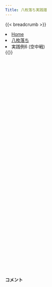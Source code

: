 ```yaml
---
Title: 八枚落ち実践譜
---
```

{{< breadcrumb >}}
  <li class="breadcrumb-item"><a href="/shogi-beginners/">Home</a></li>
  <li class="breadcrumb-item"><a href="/shogi-beginners/8mai/">八枚落ち</a></li>
  <li class="breadcrumb-item active" aria-current="page">実践例6 (空中戦)</li>
{{</ breadcrumb >}}
<div class="row pt-3">
  <div class="col-lg-1"></div>
  <div class="col-sm" tabindex="-1">
    <script id="example-kif" type="text/plain">
手合割：八枚落ち
下手：下手
上手：上手
手数----指手---------消費時間--
*<ruby>空中戦<rt>くうちゅうせん</rt></ruby>の勝ち方をおぼえましょう。
*<div class="text-center"><img class="img-fluid pt-3 w-50" src="/shogi-beginners/img/cat12.webp"></div>
   1 ３二金(41)
   2 ７六歩(77)
   3 ７二金(61)
   4 ６六角(88)
*<ruby>金<rt>きん</rt></ruby>を<ruby>動<rt>うご</rt></ruby>けないようにする☗<ruby>６六角<rt>ろくろくかく</rt></ruby>はいつでも<ruby>有力<rt>ゆうりょく</rt></ruby>です。
   5 ８二金(72)
   6 ２六歩(27)
   7 ５二玉(51)
   8 ２五歩(26)
*ここまでの<ruby>指<rt>さ</rt></ruby>し<ruby>方<rt>かた</rt></ruby>もおすすめです。
   9 ６四歩(63)
  10 ２四歩(25)
*どこかの<ruby>歩<rt>ふ</rt></ruby>が４<ruby>筋<rt>すじ</rt></ruby>まで<ruby>伸<rt>の</rt></ruby>びた<ruby>時<rt>とき</rt></ruby>をねらって☗<ruby>２四<rt>にーよん</rt></ruby><ruby>歩<rt>ふ</rt></ruby>と<ruby>攻<rt>せ</rt></ruby>める<ruby>手<rt>て</rt></ruby>は<ruby>有力<rt>ゆうりょく</rt></ruby>です。
*☗２三歩成だけでなく歩の交換後の☗６四飛も狙っています。
  11 ６五歩(64)
  12 ７七角(66)
  13 ２四歩(23)
  14 同　飛(28)
  15 ２三歩打
*<ruby>問題<rt>もんだい</rt></ruby>: <ruby>次<rt>つぎ</rt></ruby>の<ruby>手<rt>て</rt></ruby>を<ruby>考<rt>かんが</rt></ruby>えてみましょう。
*<div><img class="img-fluid" src="/shogi-beginners/img/cat2.webp"></div>
  16 ６四飛(24)
*シンプルながらこのような手が厳しいです。
  17 ７二金(82)
  18 ６五飛(64)
*駒をしっかり取っていきましょう。
  19 ８四歩(83)
  20 ６六角(77)
  21 ８三金(72)
  22 ７七桂(89)
*飛角桂で攻めるとだいたい攻めが繋がります。
  23 ２四歩(23)
  24 １五飛(65)
  25 ２三金(32)
*<ruby>問題<rt>もんだい</rt></ruby>: <ruby>次<rt>つぎ</rt></ruby>の<ruby>手<rt>て</rt></ruby>を<ruby>考<rt>かんが</rt></ruby>えてみましょう。<ruby>難問<rt>なんもん</rt></ruby>。
*<div><img class="img-fluid" src="/shogi-beginners/img/cat2.webp"></div>
  26 ６五桂(77)
*次に☗５五飛と☗７五角を狙っています。
  27 ６三玉(52)
  28 ７五角(66)
  29 ７四金(83)
  30 ５三角成(75)
  31 ７二玉(63)
  32 ５四馬(53)
  33 ８三玉(72)
  34 ７五歩(76)
*<ruby>問題<rt>もんだい</rt></ruby>: <ruby>次<rt>つぎ</rt></ruby>の<ruby>手<rt>て</rt></ruby>を<ruby>考<rt>かんが</rt></ruby>えてみましょう。
*<div><img class="img-fluid" src="/shogi-beginners/img/cat2.webp"></div>
  35 ８五金(74)
*☖同金は☗７三桂成で金がタダなので、取れません。
  36 ６三馬(54)
  37 ９四玉(83)
  38 ７二馬(63)
  39 ９五玉(94)
  40 ９六歩(97)
  41 同　金(85)
  42 同　香(99)
  43 同　玉(95)
  44 １六飛(15)
  45 ８五玉(96)
  46 ８六金打
  47 投了
*<a href="/shogi-beginners/8mai/example7/">
*<ruby>次<rt>つぎ</rt></ruby>の<ruby>棋譜<rt>きふ</rt></ruby>を<ruby>見<rt>み</rt></ruby>よう！
*<div class="text-center"><img class="img-fluid pt-3 w-50" src="/shogi-beginners/img/cat1.webp"></div></a>
まで46手で下手の勝ち
    </script>
    <svg id="example" xmlns="http://www.w3.org/2000/svg" viewBox="0,0,400,540"></svg>
  </div>
  <div class="col-sm">
    <h4 class="pt-3">コメント</h4>
    <div id="comment"></div>
  </div>
  <div class="col-lg-1"></div>
</div>
